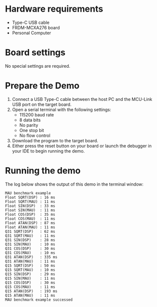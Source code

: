 Hardware requirements
=====================
- Type-C USB cable
- FRDM-MCXA276 board
- Personal Computer

Board settings
============
No special settings are required.

Prepare the Demo
===============
1.  Connect a USB Type-C cable between the host PC and the MCU-Link USB port on the target board.
2.  Open a serial terminal with the following settings:
    - 115200 baud rate
    - 8 data bits
    - No parity
    - One stop bit
    - No flow control
3.  Download the program to the target board.
4.  Either press the reset button on your board or launch the debugger in your IDE to begin running the demo.

Running the demo
===============
The log below shows the output of this demo in the terminal window:
~~~~~~~~~~~~~~~~~~~~~~~~~~~~~~~~~~~
MAU benchmark example
Float SQRT(DSP) : 16 ms
Float SQRT(MAU) : 11 ms
Float SIN(DSP)  : 33 ms
Float SIN(MAU)  : 11 ms
Float COS(DSP)  : 35 ms
Float COS(MAU)  : 11 ms
Float ATAN(DSP) : 87 ms
Float ATAN(MAU) : 11 ms
Q31 SQRT(DSP)   : 62 ms
Q31 SQRT(MAU)   : 11 ms
Q31 SIN(DSP)    : 28 ms
Q31 SIN(MAU)    : 10 ms
Q31 COS(DSP)    : 30 ms
Q31 COS(MAU)    : 10 ms
Q31 ATAN(DSP)   : 335 ms
Q31 ATAN(MAU)   : 11 ms
Q15 SQRT(DSP)   : 50 ms
Q15 SQRT(MAU)   : 10 ms
Q15 SIN(DSP)    : 29 ms
Q15 SIN(MAU)    : 11 ms
Q15 COS(DSP)    : 30 ms
Q15 COS(MAU)    : 11 ms
Q15 ATAN(DSP)   : 193 ms
Q15 ATAN(MAU)   : 11 ms
MAU benchmark example successed
~~~~~~~~~~~~~~~~~~~~~~~~~~~~~~~~~~~
